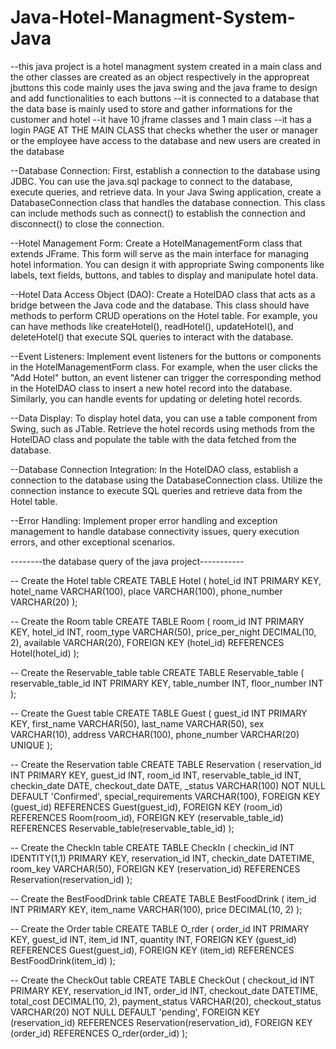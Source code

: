 # Java-Hotel-Managment-System-Java
--this java project is a hotel managment system created in a main class and the other classes are created as an object respectively in the appropreat jbuttons this code mainly uses the java swing and the java frame to design and add functionalities to each buttons 
--it is connected to a database that the data base is mainly used to store and gather informations for the customer and hotel
--it have 10 jframe classes and 1 main class
--it has a login PAGE AT THE MAIN CLASS that checks whether the user or manager or the employee have access to the database and new users are created in the database



--Database Connection: First, establish a connection to the database using JDBC. You can use the java.sql package to connect to the database, execute queries, and retrieve data. In your Java Swing application, create a DatabaseConnection class that handles the database connection. This class can include methods such as connect() to establish the connection and disconnect() to close the connection.

--Hotel Management Form: Create a HotelManagementForm class that extends JFrame. This form will serve as the main interface for managing hotel information. You can design it with appropriate Swing components like labels, text fields, buttons, and tables to display and manipulate hotel data.

--Hotel Data Access Object (DAO): Create a HotelDAO class that acts as a bridge between the Java code and the database. This class should have methods to perform CRUD operations on the Hotel table. For example, you can have methods like createHotel(), readHotel(), updateHotel(), and deleteHotel() that execute SQL queries to interact with the database.

--Event Listeners: Implement event listeners for the buttons or components in the HotelManagementForm class. For example, when the user clicks the "Add Hotel" button, an event listener can trigger the corresponding method in the HotelDAO class to insert a new hotel record into the database. Similarly, you can handle events for updating or deleting hotel records.

--Data Display: To display hotel data, you can use a table component from Swing, such as JTable. Retrieve the hotel records using methods from the HotelDAO class and populate the table with the data fetched from the database.

--Database Connection Integration: In the HotelDAO class, establish a connection to the database using the DatabaseConnection class. Utilize the connection instance to execute SQL queries and retrieve data from the Hotel table.

--Error Handling: Implement proper error handling and exception management to handle database connectivity issues, query execution errors, and other exceptional scenarios.

--------the database query of the java project-----------

-- Create the Hotel table
CREATE TABLE Hotel (
  hotel_id INT PRIMARY KEY,
  hotel_name VARCHAR(100),
  place VARCHAR(100),
  phone_number VARCHAR(20)
);

-- Create the Room table
CREATE TABLE Room (
  room_id INT PRIMARY KEY,
  hotel_id INT,
  room_type VARCHAR(50),
  price_per_night DECIMAL(10, 2),
  available VARCHAR(20),
  FOREIGN KEY (hotel_id) REFERENCES Hotel(hotel_id)
);

-- Create the Reservable_table table
CREATE TABLE Reservable_table (
  reservable_table_id INT PRIMARY KEY,
  table_number INT,
  floor_number INT
);

-- Create the Guest table
CREATE TABLE Guest (
  guest_id INT PRIMARY KEY,
  first_name VARCHAR(50),
  last_name VARCHAR(50),
  sex VARCHAR(10),
  address VARCHAR(100),
  phone_number VARCHAR(20) UNIQUE
);

-- Create the Reservation table
CREATE TABLE Reservation (
  reservation_id INT PRIMARY KEY,
  guest_id INT,
  room_id INT,
  reservable_table_id INT,
  checkin_date DATE,
  checkout_date DATE,
  _status VARCHAR(100) NOT NULL DEFAULT 'Confirmed',
  special_requirements VARCHAR(100),
  FOREIGN KEY (guest_id) REFERENCES Guest(guest_id),
  FOREIGN KEY (room_id) REFERENCES Room(room_id),
  FOREIGN KEY (reservable_table_id) REFERENCES Reservable_table(reservable_table_id)
);

-- Create the CheckIn table
CREATE TABLE CheckIn (
  checkin_id INT IDENTITY(1,1) PRIMARY KEY,
  reservation_id INT,
  checkin_date DATETIME,
  room_key VARCHAR(50),
  FOREIGN KEY (reservation_id) REFERENCES Reservation(reservation_id)
);

-- Create the BestFoodDrink table
CREATE TABLE BestFoodDrink (
  item_id INT PRIMARY KEY,
  item_name VARCHAR(100),
  price DECIMAL(10, 2)
);

-- Create the Order table
CREATE TABLE O_rder (
  order_id INT PRIMARY KEY,
  guest_id INT,
  item_id INT,
  quantity INT,
  FOREIGN KEY (guest_id) REFERENCES Guest(guest_id),
  FOREIGN KEY (item_id) REFERENCES BestFoodDrink(item_id)
);

-- Create the CheckOut table
CREATE TABLE CheckOut (
  checkout_id INT PRIMARY KEY,
  reservation_id INT,
  order_id INT,
  checkout_date DATETIME,
  total_cost DECIMAL(10, 2),
  payment_status VARCHAR(20),
  checkout_status VARCHAR(20) NOT NULL DEFAULT 'pending',
  FOREIGN KEY (reservation_id) REFERENCES Reservation(reservation_id),
  FOREIGN KEY (order_id) REFERENCES O_rder(order_id)
);
